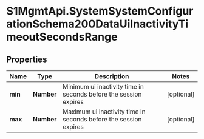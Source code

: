 # S1MgmtApi.SystemSystemConfigurationSchema200DataUiInactivityTimeoutSecondsRange

## Properties
Name | Type | Description | Notes
------------ | ------------- | ------------- | -------------
**min** | **Number** | Minimum ui inactivity time in seconds before the session expires | [optional] 
**max** | **Number** | Maximum ui inactivity time in seconds before the session expires | [optional] 


